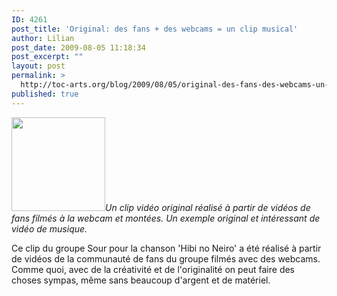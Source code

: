 ```yaml
---
ID: 4261
post_title: 'Original: des fans + des webcams = un clip musical'
author: Lilian
post_date: 2009-08-05 11:18:34
post_excerpt: ""
layout: post
permalink: >
  http://toc-arts.org/blog/2009/08/05/original-des-fans-des-webcams-un-clip-musical/
published: true
---
```

*<img class="alignleft size-thumbnail wp-image-9093" title="clip-musical-webcams" src="http://toc-arts.org/blog/wp-content/uploads/2009/08/clip-musical-webcams-150x150.jpg" alt="" width="150" height="150" />Un clip vidéo original réalisé à partir de vidéos de fans filmés à la webcam et montées. Un exemple original et intéressant de vidéo de musique.* <p style="text-align: center;">
</p> Ce clip du groupe Sour pour la chanson 'Hibi no Neiro' a été réalisé à partir de vidéos de la communauté de fans du groupe filmés avec des webcams. Comme quoi, avec de la créativité et de l'originalité on peut faire des choses sympas, même sans beaucoup d'argent et de matériel.